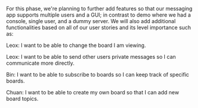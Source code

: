 For this phase, we're planning to further add features so that our messaging app supports multiple users and a GUI; in contrast to demo where we had a console, single user, and a dummy server.  We will also add additional functionalities based on all of our user stories and its level importance such as: 

Leox: I want to be able to change the board I am viewing.

Leox: I want to be able to send other users private messages so I can communicate more directly.

Bin: I want to be able to subscribe to boards so I can keep track of specific boards.

Chuan: I want to be able to create my own board so that I can add new board topics.
